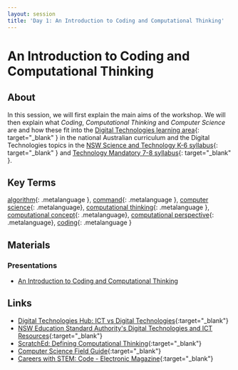 ```yaml
---
layout: session
title: 'Day 1: An Introduction to Coding and Computational Thinking'
---
```


# An Introduction to Coding and Computational Thinking

## About

In this session, we will first explain the main aims of the workshop. We will then explain what *Coding*, *Computational Thinking* and *Computer Science* are and how these fit into the [Digital Technologies learning area](https://www.australiancurriculum.edu.au/f-10-curriculum/technologies/digital-technologies/){: target="_blank" } in the national Australian curriculum and the Digital Technologies topics in the [NSW Science and Technology K-6 syllabus](https://educationstandards.nsw.edu.au/wps/portal/nesa/k-10/learning-areas/science/science-and-technology-k-6-new-syllabus){: target="_blank" } and [Technology Mandatory 7-8 syllabus](https://educationstandards.nsw.edu.au/wps/portal/nesa/k-10/learning-areas/technologies/technology-mandatory){: target="_blank" }.

## Key Terms

[algorithm](){: .metalanguage }, [command](){: .metalanguage }, [computer science](){: .metalanguage}, [computational thinking](){: .metalanguage }, [computational concept](){: .metalanguage}, [computational perspective](){: .metalanguage}, [coding](){: .metalanguage }

## Materials

### Presentations

- [An Introduction to Coding and Computational Thinking](introduction_presentation.pptx) <i class="fas fa-file-powerpoint session-icon"></i>

## Links

- [Digital Technologies Hub: ICT vs Digital Technologies](https://www.digitaltechnologieshub.edu.au/teachers/australian-curriculum/ict-vs-digital-technologies){:target="_blank"} <i class="fas fa-link session-icon"></i>
- [NSW Education Standard Authority's Digital Technologies and ICT Resources](https://educationstandards.nsw.edu.au/wps/portal/nesa/k-10/learning-areas/technologies/coding-across-the-curriculum){:target="_blank"} <i class="fas fa-link session-icon"></i>
- [ScratchEd: Defining Computational Thinking](http://scratched.gse.harvard.edu/ct/defining.html){:target="_blank"} <i class="fas fa-link session-icon"></i>
- [Computer Science Field Guide](https://csfieldguide.org.nz/en/){:target="_blank"} <i class="fas fa-link session-icon"></i>
- [Careers with STEM: Code - Electronic Magazine](https://issuu.com/refractionmedia/docs/cws_code18_issuu){:target="_blank"} <i class="fas fa-link session-icon"></i>


